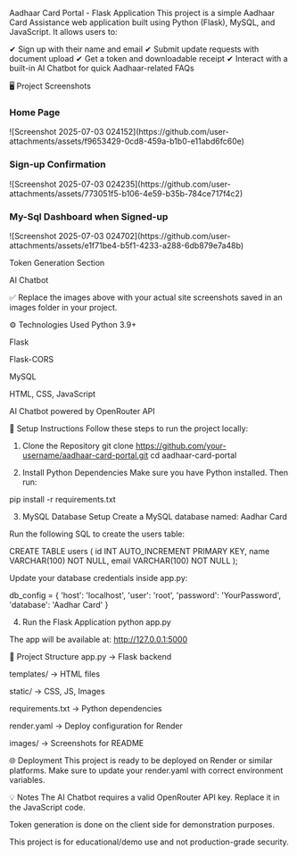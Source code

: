 Aadhaar Card Portal - Flask Application
This project is a simple Aadhaar Card Assistance web application built using Python (Flask), MySQL, and JavaScript. It allows users to:

✔ Sign up with their name and email
✔ Submit update requests with document upload
✔ Get a token and downloadable receipt
✔ Interact with a built-in AI Chatbot for quick Aadhaar-related FAQs

🖥️ Project Screenshots
<h3>Home Page</h3>
![Screenshot 2025-07-03 024152](https://github.com/user-attachments/assets/f9653429-0cd8-459a-b1b0-e11abd6fc60e)
<h3>Sign-up Confirmation</h3>
![Screenshot 2025-07-03 024235](https://github.com/user-attachments/assets/773051f5-b106-4e59-b35b-784ce717f4c2)
<h3>My-Sql Dashboard when Signed-up</h3>
![Screenshot 2025-07-03 024702](https://github.com/user-attachments/assets/e1f71be4-b5f1-4233-a288-6db879e7a48b)




Token Generation Section

AI Chatbot

✅ Replace the images above with your actual site screenshots saved in an images folder in your project.

⚙️ Technologies Used
Python 3.9+

Flask

Flask-CORS

MySQL

HTML, CSS, JavaScript

AI Chatbot powered by OpenRouter API

🚀 Setup Instructions
Follow these steps to run the project locally:

1. Clone the Repository
git clone https://github.com/your-username/aadhaar-card-portal.git
cd aadhaar-card-portal

2. Install Python Dependencies
Make sure you have Python installed. Then run:

pip install -r requirements.txt

3. MySQL Database Setup
Create a MySQL database named: Aadhar Card

Run the following SQL to create the users table:

CREATE TABLE users (
id INT AUTO_INCREMENT PRIMARY KEY,
name VARCHAR(100) NOT NULL,
email VARCHAR(100) NOT NULL
);

Update your database credentials inside app.py:

db_config = {
'host': 'localhost',
'user': 'root',
'password': 'YourPassword',
'database': 'Aadhar Card'
}

4. Run the Flask Application
python app.py

The app will be available at: http://127.0.0.1:5000

🧩 Project Structure
app.py → Flask backend

templates/ → HTML files

static/ → CSS, JS, Images

requirements.txt → Python dependencies

render.yaml → Deploy configuration for Render

images/ → Screenshots for README

🌐 Deployment
This project is ready to be deployed on Render or similar platforms. Make sure to update your render.yaml with correct environment variables.

💡 Notes
The AI Chatbot requires a valid OpenRouter API key. Replace it in the JavaScript code.

Token generation is done on the client side for demonstration purposes.

This project is for educational/demo use and not production-grade security.

